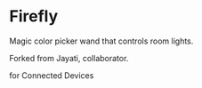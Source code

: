 # Firefly
Magic color picker wand that controls room lights.

Forked from Jayati, collaborator. 

for Connected Devices
